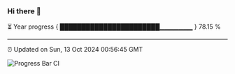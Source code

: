 ### Hi there 👋

⏳ Year progress { ███████████████████████▁▁▁▁▁▁▁ } 78.15 %

---

⏰ Updated on Sun, 13 Oct 2024 00:56:45 GMT

![Progress Bar CI](https://github.com/code-lakshay/GitHub-Actions-Demo/workflows/Progress%20Bar%20CI/badge.svg)
